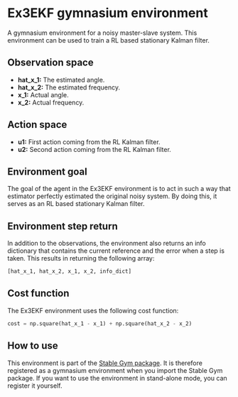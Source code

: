 # Ex3EKF gymnasium environment

A gymnasium environment for a noisy master-slave system. This environment can be used to train a
RL based stationary Kalman filter.

## Observation space

*   **hat\_x\_1:** The estimated angle.
*   **hat\_x\_2:** The estimated frequency.
*   **x\_1:** Actual angle.
*   **x\_2:** Actual frequency.

## Action space

*   **u1:** First action coming from the RL Kalman filter.
*   **u2:** Second action coming from the RL Kalman filter.

## Environment goal

The goal of the agent in the Ex3EKF environment is to act in such a way that
estimator perfectly estimated the original noisy system. By doing this, it serves
as an RL based stationary Kalman filter.

## Environment step return

In addition to the observations, the environment also returns an info dictionary that contains the current reference and
the error when a step is taken. This results in returning the following array:

```python
[hat_x_1, hat_x_2, x_1, x_2, info_dict]
```

## Cost function

The Ex3EKF environment uses the following cost function:

```python
cost = np.square(hat_x_1 - x_1) + np.square(hat_x_2 - x_2)
```

## How to use

This environment is part of the [Stable Gym package](https://github.com/rickstaa/stable-gym). It is therefore registered as a gymnasium environment when you import the Stable Gym package. If you want to use the environment in stand-alone mode, you can register it yourself.
